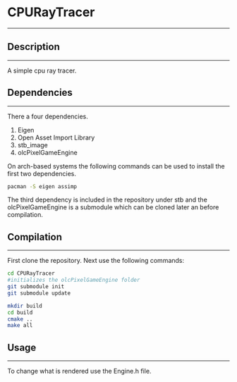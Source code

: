 # CPURayTracer 
__________________
## Description
__________________
A simple cpu ray tracer.

## Dependencies
_________________
There a four dependencies.
1. Eigen
2. Open Asset Import Library
3. stb_image
4. olcPixelGameEngine

On arch-based systems the following commands can be used to install the first two dependencies.
```bash
pacman -S eigen assimp
```
The third dependency is included in the repository under stb and the olcPixelGameEngine is a submodule which can be cloned later an before compilation.

## Compilation
_______________
First clone the repository. Next use the following commands:
```bash
cd CPURayTracer
#initializes the olcPixelGameEngine folder
git submodule init
git submodule update

mkdir build
cd build
cmake ..
make all
```

## Usage
__________________
To change what is rendered use the Engine.h file.
